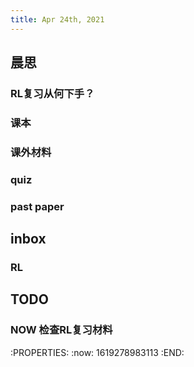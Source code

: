 ```yaml
---
title: Apr 24th, 2021
---
```


## 晨思
### RL复习从何下手？
### 课本
### 课外材料
### quiz
### past paper
## inbox
### RL
## TODO
### NOW 检查RL复习材料
:PROPERTIES:
:now: 1619278983113
:END:
